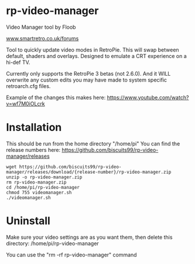 

# rp-video-manager

Video Manager tool by Floob

www.smartretro.co.uk/forums

Tool to quickly update video modes in RetroPie. This will swap between default, shaders and overlays. Designed to emulate a CRT experience on a hi-def TV.

Currently only supports the RetroPie 3 betas (not 2.6.0). And it WILL overwrite any custom edits you may have made to system specific retroarch.cfg files.

Example of the changes this makes here:
https://www.youtube.com/watch?v=wf7M0iOLcrk

Installation
============

This should be run from the home directory "/home/pi"
You can find the release numbers here:
https://github.com/biscuits99/rp-video-manager/releases

```
wget https://github.com/biscuits99/rp-video-manager/releases/download/{release-number}/rp-video-manager.zip
unzip -o rp-video-manager.zip
rm rp-video-manager.zip
cd /home/pi/rp-video-manager
chmod 755 videomanager.sh
./videomanager.sh
```

Uninstall
==========
Make sure your video settings are as you want them, then delete this directory:
/home/pi/rp-video-manager

You can use the "rm -rf rp-video-manager" command
